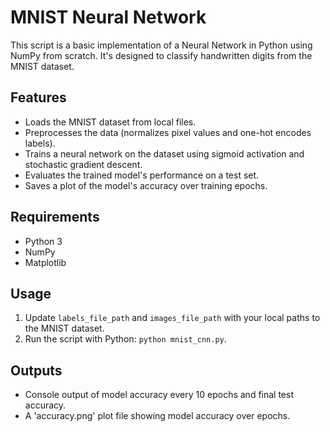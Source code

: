 # MNIST Neural Network

This script is a basic implementation of a Neural Network in Python using NumPy from scratch. It's designed to classify handwritten digits from the MNIST dataset.

## Features

- Loads the MNIST dataset from local files.
- Preprocesses the data (normalizes pixel values and one-hot encodes labels).
- Trains a neural network on the dataset using sigmoid activation and stochastic gradient descent.
- Evaluates the trained model's performance on a test set.
- Saves a plot of the model's accuracy over training epochs.

## Requirements

- Python 3
- NumPy
- Matplotlib

## Usage

1. Update `labels_file_path` and `images_file_path` with your local paths to the MNIST dataset.
2. Run the script with Python: `python mnist_cnn.py`.

## Outputs

- Console output of model accuracy every 10 epochs and final test accuracy.
- A 'accuracy.png' plot file showing model accuracy over epochs.
